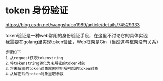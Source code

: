 # token 身份验证

https://blog.csdn.net/wangshubo1989/article/details/74529333

token验证是一种web常用的身份验证手段，在这里不讨论它的具体实现 <br/>
我需要在golang里实现token验证，Web框架是Gin（当然这与框架没有关系）<br/>

```text
步骤如下
1.从request获取tokenstring
2.将tokenstring转化为未解密的token对象
3.将未解密的token对象解密得到解密后的token对象
4.从解密后的token对象里取参数
```